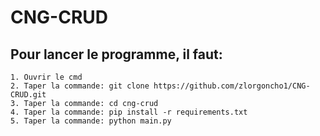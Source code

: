 # CNG-CRUD

## Pour lancer le programme, il faut:

	1. Ouvrir le cmd
	2. Taper la commande: git clone https://github.com/zlorgoncho1/CNG-CRUD.git
	3. Taper la commande: cd cng-crud
	4. Taper la commande: pip install -r requirements.txt
	5. Taper la commande: python main.py


